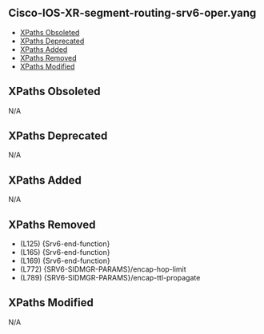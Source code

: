 ## Cisco-IOS-XR-segment-routing-srv6-oper.yang

- [XPaths Obsoleted](#xpaths-obsoleted)
- [XPaths Deprecated](#xpaths-deprecated)
- [XPaths Added](#xpaths-added)
- [XPaths Removed](#xpaths-removed)
- [XPaths Modified](#xpaths-modified)

## XPaths Obsoleted

N/A

## XPaths Deprecated

N/A

## XPaths Added

N/A

## XPaths Removed

- (L125)	{Srv6-end-function}
- (L165)	{Srv6-end-function}
- (L169)	{Srv6-end-function}
- (L772)	{SRV6-SIDMGR-PARAMS}/encap-hop-limit
- (L789)	{SRV6-SIDMGR-PARAMS}/encap-ttl-propagate

## XPaths Modified

N/A

